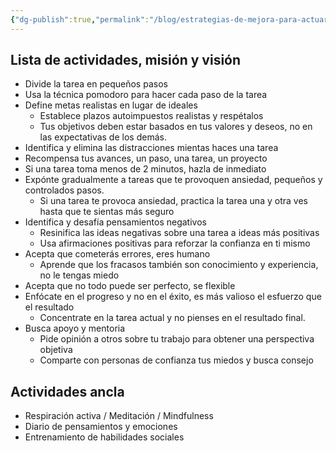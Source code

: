 ```yaml
---
{"dg-publish":true,"permalink":"/blog/estrategias-de-mejora-para-actuar/","created":"2024-06-20T22:53","updated":"2024-06-20T23:17"}
---
```



## Lista de actividades, misión y visión
- Divide la tarea en pequeños pasos
- Usa la técnica pomodoro para hacer cada paso de la tarea
- Define metas realistas en lugar de ideales
   - Establece plazos autoimpuestos realistas y respétalos
   - Tus objetivos deben estar basados en tus valores y deseos, no en las expectativas de los demás.
- Identifica y elimina las distracciones mientas haces una tarea
- Recompensa tus avances, un paso, una tarea, un proyecto
- Si una tarea toma menos de 2 minutos, hazla de inmediato
- Expónte gradualmente a tareas que te provoquen ansiedad, pequeños y controlados pasos.
   - Si una tarea te provoca ansiedad, practica la tarea una y otra ves hasta que te sientas más seguro
- Identifica y desafía pensamientos negativos
   - Resinifica las ideas negativas sobre una tarea a ideas más positivas
   - Usa afirmaciones positivas para reforzar la confianza en ti mismo 
- Acepta que cometerás errores, eres humano
   - Aprende que los fracasos también son conocimiento y experiencia, no le tengas miedo
- Acepta que no todo puede ser perfecto, se flexible
- Enfócate en el progreso y no en el éxito, es más valioso el esfuerzo que el resultado
   - Concentrate en la tarea actual y no pienses en el resultado final.
- Busca apoyo y mentoria
   - Pide opinión a otros sobre tu trabajo para obtener una perspectiva objetiva
   - Comparte con personas de confianza tus miedos y busca consejo

## Actividades ancla
- Respiración activa / Meditación / Mindfulness
- Diario de pensamientos y emociones
- Entrenamiento de habilidades sociales